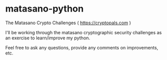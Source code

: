 # matasano-python

The Matasano Crypto Challenges ( https://cryptopals.com )

I'll be working through the matasano cryptographic security challenges as an exercise to learn/improve my python.

Feel free to ask any questions, provide any comments on improvements, etc.
